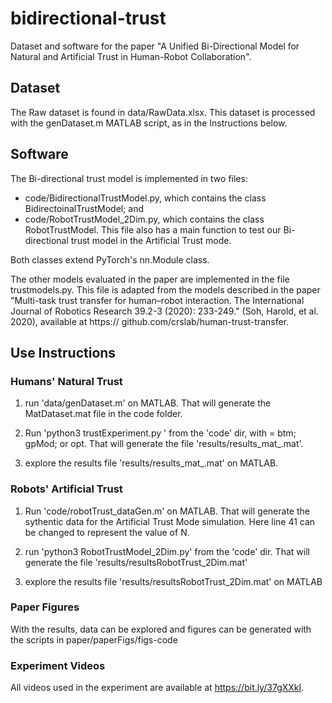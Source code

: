 # bidirectional-trust

Dataset and software for the paper "A Unified Bi-Directional Model for Natural and Artificial Trust in Human-Robot Collaboration".

## Dataset

The Raw dataset is found in data/RawData.xlsx. This dataset is processed with the genDataset.m MATLAB script, as in the Instructions below.


## Software

The Bi-directional trust model is implemented in two files:

* code/BidirectionalTrustModel.py, which contains the class BidirectoinalTrustModel; and
* code/RobotTrustModel_2Dim.py, which contains the class RobotTrustModel. This file also has a main function to test our Bi-directional trust model in the Artificial Trust mode.

Both classes extend PyTorch's nn.Module class.

The other models evaluated in the paper are implemented in the file trustmodels.py. This file is adapted from the models described in the paper "Multi-task trust transfer for human–robot interaction. The International Journal of Robotics Research 39.2-3 (2020): 233-249." (Soh, Harold, et al. 2020), available at https://
github.com/crslab/human-trust-transfer.

## Use Instructions

### Humans' Natural Trust

1. run 'data/genDataset.m' on MATLAB.
That will generate the MatDataset.mat file in the code folder.

2. Run 'python3 trustExperiment.py <model>' from the 'code' dir, with <model> = btm; gpMod; or opt.
That will generate the file 'results/results_mat_<model>.mat'.

3. explore the results file 'results/results_mat_<model>.mat' on MATLAB.


### Robots' Artificial Trust

1. Run 'code/robotTrust_dataGen.m' on MATLAB.
That will generate the sythentic data for the Artificial Trust Mode simulation. Here line 41 can be changed to represent the value of N.

2. run 'python3 RobotTrustModel_2Dim.py' from the 'code' dir.
That will generate the file 'results/resultsRobotTrust_2Dim.mat'

3. explore the results file 'results/resultsRobotTrust_2Dim.mat' on MATLAB

### Paper Figures

With the results, data can be explored and figures can be generated with the scripts in paper/paperFigs/figs-code

### Experiment Videos

All videos used in the experiment are available at https://bit.ly/37gXXkI.
